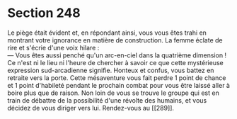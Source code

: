 # Section 248

Le piège était évident et, en répondant ainsi, vous vous êtes trahi en montrant votre ignorance en matière de construction. La femme éclate de rire et s'écrie d'une voix hilare :  
— Vous êtes aussi penché qu'un arc-en-ciel dans la quatrième dimension !  
Ce n'est ni le lieu ni l'heure de chercher à savoir ce que cette mystérieuse expression sud-arcadienne signifie. Honteux et confus, vous battez en retraite vers la porte. Cette mésaventure vous fait perdre 1 point de chance et 1 point d'habileté pendant le prochain combat pour vous être laissé aller à boire plus que de raison. Non loin de vous se trouve le groupe qui est en train de débattre de la possibilité d'une révolte des humains, et vous décidez de vous diriger vers lui. Rendez-vous au [[289]].
